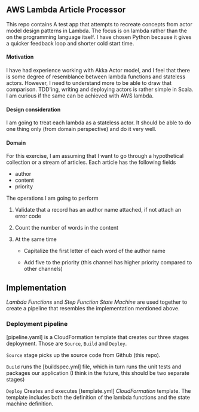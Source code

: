 
## AWS Lambda Article Processor
This repo contains A test app that attempts to recreate concepts from actor model design patterns in Lambda. The focus is on lambda rather than the on the programming language itself. I have chosen Python because it gives a quicker feedback loop and shorter cold start time.

#### Motivation
I have had experience working with Akka Actor model, and I feel that there is some degree of resemblance between lambda functions and stateless actors. However, I need to understand more to be able to draw that comparison. TDD'ing, writing and deploying actors is rather simple in Scala. I am curious if the same can be achieved with AWS lambda.

#### Design consideration
I am going to treat each lambda as a stateless actor. It should be able to do one thing only (from domain perspective) and do it very well.

#### Domain
For this exercise, I am assuming that I want to go through a hypothetical collection or a stream of articles. Each article has the following fields

- author
- content
- priority

The operations I am going to perform

1. Validate that a record has an author name attached, if not attach an error code
2. Count the number of words in the content
3. At the same time

    - Capitalize the first letter of each word of the author name

    - Add five to the priority (this channel has higher priority compared to other channels)

## Implementation

_Lambda Functions_ and _Step Function State Machine_ are used together to create a pipeline that resembles the implementation mentioned above.

### Deployment pipeline

[pipeline.yaml] is a CloudFormation template that creates our three stages deployment. Those are `Source`, `Build` and `Deploy`.

`Source` stage picks up the source code from Github (this repo).

`Build` runs the [buildspec.yml] file, which in turn runs the unit tests and packages our application (I think in the future, this should be two separate stages)

`Deploy` Creates and executes [template.yml] _CloudFormation_ template. The template includes both the definition of the lambda functions and the state machine definition.